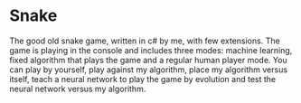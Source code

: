 # Snake
The good old snake game, written in c# by me, with few extensions. The game is playing in the console and includes three modes: machine learning, fixed algorithm that plays the game and a regular human player mode.
You can play by yourself, play against my algorithm, place my algorithm versus itself, teach a neural network to play the game by evolution and test the neural network versus my algorithm.
